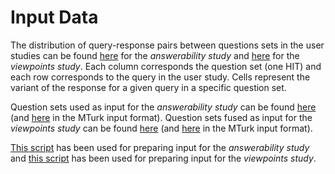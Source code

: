 # Input Data

The distribution of query-response pairs between questions sets in the user studies can be found [here](answerability_question_sets.csv) for the *answerability study* and [here](viewpoints_question_sets.csv) for the *viewpoints study*. Each column corresponds the question set (one HIT) and each row corresponds to the query in the user study. Cells represent the variant of the response for a given query in a specific question set.

Question sets used as input for the *answerability study* can be found [here](answerability/) (and [here](answerability/mturk_input_format/) in the MTurk input format). Question sets fused as input for the *viewpoints study* can be found [here](viewpoints/) (and [here](viewpoints/mturk_input_format/) in the MTurk input format).

[This script](../../scripts/input_preprocessing/answerability.py) has been used for preparing input for the *answerability study* and [this script](../../scripts/input_preprocessing/viewpoint.py) has been used for preparing input for the *viewpoints study*.